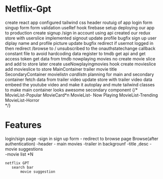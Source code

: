 # Netflix-Gpt
  create react app
  configured tailwind css
  header
  routuig of app
  login form 
  singup form
  form validation
  useRef hook
  firebase setup
  deploying our app to production
  create signup /sign in account using api
  created our redux store with userslice
  implemented signout
  update profile
  bugfix sign up user diplay name and profile picture update
  bugfix redirect if usernot logged in then redirect /browse to /
  unsubscribed to the onauthstatechange callback
  constant file to avoid hardcoding data
  register to tmdb get api and get access token
  get data from tmdb nowplaying movies
  no create movie slice and add to store
  later create useNowplayingmovies hook
  create movieslice
  add movieslice to store
   MainContainer
         trailer
         movie title
    SecondaryContainer
          movielist*n
           cardlist*n 
 planning for main and secondary container
 fetch data from trailer video
 update store with trailer video data
 embeed the youtube video and make it autoplay and mute
 tailwind classes to make main container looks awesome
 secondary component
         {/* 
      MovieList-Popular
         MovieCard*n
      MovieList- Now Playing
      MovieList-Trending
      MovieList-Horror   
         */}















# Features

  login/sign page
     -sign in sign up form
        - redirect to browse page
  Browse(after authentication)
     -header
    - main movies
         -trailer in backgrounf
         -title ,desc
         -movie suggestions  
            -movie list  *N 

    netflix GPT
       search bar
           movie suggestion        
